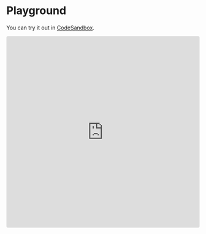 # Playground  

You can try it out in [CodeSandbox](https://codesandbox.io/p/sandbox/nl8kzc).

<iframe src="https://codesandbox.io/embed/nl8kzc?view=editor+%2B+preview&module=%2Fsrc%2Fchild.tsx"
  style="width:100%; height: 500px; border:0; border-radius: 4px; overflow:hidden;"
  title="mobx-view-model-example"
  allow="accelerometer; ambient-light-sensor; camera; encrypted-media; geolocation; gyroscope; hid; microphone; midi; payment; usb; vr; xr-spatial-tracking"
  sandbox="allow-forms allow-modals allow-popups allow-presentation allow-same-origin allow-scripts"
></iframe>